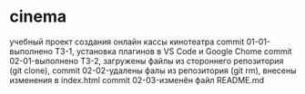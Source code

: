 # cinema
учебный проект создания онлайн кассы кинотеатра
commit 01-01-выполнено ТЗ-1, установка плагинов в VS Code  и  Google Chome
commit 02-01-выполнено ТЗ-2, загружены файлы из стороннего репозитория (git clone), 
commit 02-02-удалены фалы из репозитория (git rm), внесены изменения в index.html
commit 02-03-изменён файл README.md